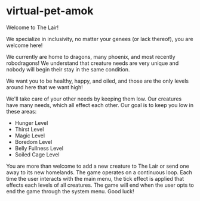 # virtual-pet-amok
Welcome to The Lair!

We specialize in inclusivity, no matter your genees (or lack thereof), you are welcome here!

We currently are home to dragons, many phoenix, and most recently robodragons!  We understand that creature needs are very unique and nobody will begin their stay in the same condition.

We want you to be healthy, happy, and oiled, and those are the only levels around here that we want high!

We'll take care of your other needs by keeping them low.  Our creatures have many needs, which all effect each other.  Our goal is to keep you low in these areas:

* Hunger Level
* Thirst Level
* Magic Level
* Boredom Level
* Belly Fullness Level
* Soiled Cage Level

You are more than welcome to add a new creature to The Lair or send one away to its new homelands. The game operates on a continuous loop. Each time the user interacts with the main menu, the tick effect is applied that effects each levels of all creatures. The game will end when the user opts to end the game through the system menu. Good luck!
